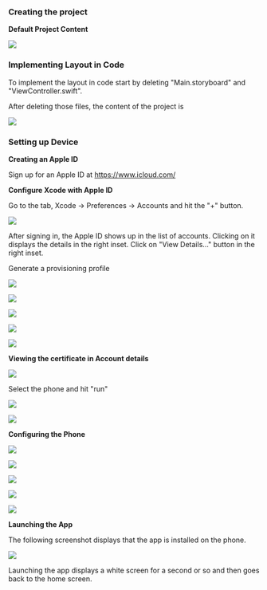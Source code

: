 ### Creating the project

**Default Project Content**

![](_misc/Default%20Project%20Content.png)

### Implementing Layout in Code

To implement the layout in code start by deleting "Main.storyboard" and "ViewController.swift".

After deleting those files, the content of the project is

![](_misc/Delete%20storyboard%20and%20default%20controller.png)

### Setting up Device

**Creating an Apple ID**

Sign up for an Apple ID at https://www.icloud.com/

**Configure Xcode with Apple ID**

Go to the tab, Xcode -> Preferences -> Accounts and hit the "+" button.

![](_misc/Apple%20ID%20sign%20in%20prompt.png)

After signing in, the Apple ID shows up in the list of accounts. Clicking on it displays the details in the right inset. 
Click on "View Details..." button in the right inset. 

Generate a provisioning profile

![](_misc/After%20Adding%20Apple%20ID.png)

![](_misc/Details%20of%20User.png)

![](_misc/Status%20Error.png)

![](_misc/Team%20Options.png)

![](_misc/On%20selecting%20the%20team.png)


**Viewing the certificate in Account details**

![](_misc/Viewing%20certificate%20in%20account%20details.png)

Select the phone and hit "run"

![](_misc/Allow%20key%20access%20in%20keychain.png)

![](_misc/Could%20not%20launch%20the%20app%20on%20Phone.png)


**Configuring the Phone**

![](_misc/Device%20Management.png)

![](_misc/In%20Device%20Management.png)

![](_misc/Trust%20User%20Confirmation.png)

![](_misc/Trust%20Prompt.png)

![](_misc/On%20Trusting%20User.png)


**Launching the App**

The following screenshot displays that the app is installed on the phone.

![](_misc/App%20Installed.png)

Launching the app displays a white screen for a second or so and then goes back to the home screen.


